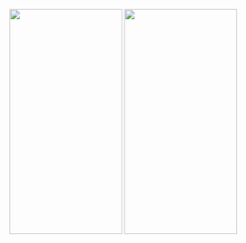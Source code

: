 <img src="https://user-images.githubusercontent.com/76439620/126821972-21817680-0feb-4a6f-81b5-1878a84a0935.jpg" width=200 height=400> <img src="https://user-images.githubusercontent.com/76439620/126822108-6d4271fb-c5df-47ee-b63f-19263224d2ff.jpg" width=200 height=400>

